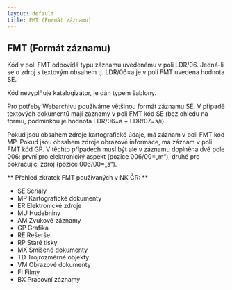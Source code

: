 ```yaml
---
layout: default
title: FMT (Formát záznamu)
---
```



## FMT (Formát záznamu)

Kód v poli FMT odpovídá typu záznamu uvedenému v poli LDR/06. Jedná-li se o zdroj s textovým obsahem tj. LDR/06=a je v poli FMT uvedena hodnota SE.    

Kód nevyplňuje katalogizátor, je dán typem šablony.  

Pro potřeby Webarchivu používáme většinou formát záznamu SE. V případě textových dokumentů mají záznamy v poli FMT kód SE (bez ohledu na formu, podmínkou je hodnota LDR/06=a + LDR/07=s/i).


Pokud jsou obsahem zdroje kartografické údaje, má záznam v poli FMT kód MP. Pokud jsou obsahem zdroje obrazové informace, má záznam v poli FMT kód GP. V těchto případech musí být ale v záznamu doplněna dvě pole 006:  první pro elektronický aspekt (pozice 006/00=„m“), druhé pro pokračující zdroj (pozice 006/00=„s“).

** Přehled zkratek FMT používaných v NK ČR: **

* SE    Seriály
* MP    Kartografické dokumenty
* ER    Elektronické zdroje
* MU    Hudebniny
* AM    Zvukové záznamy
* GP    Grafika
* RE    Rešerše
* RP    Staré tisky
* MX    Smíšené dokumenty
* TD    Trojrozměrné objekty
* VM    Obrazové dokumenty
* FI    Filmy
* BX    Pracovní záznamy

